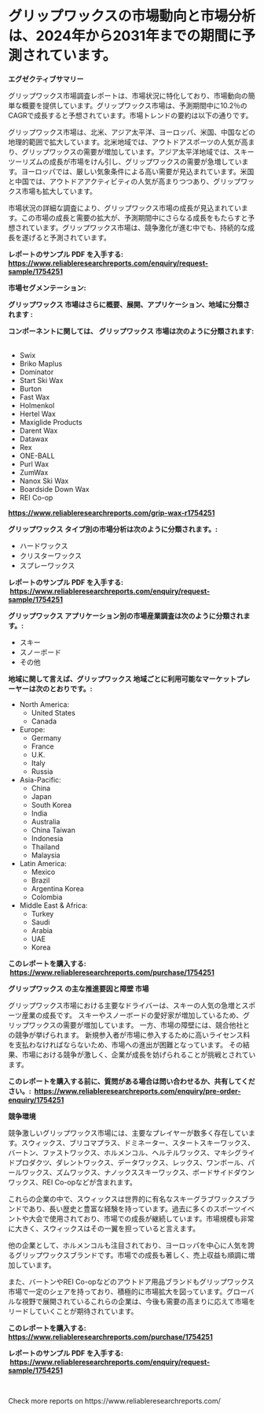 <p><h1>グリップワックスの市場動向と市場分析は、2024年から2031年までの期間に予測されています。</h1></p><p><strong>エグゼクティブサマリー</strong></p>
<p><p>グリップワックス市場調査レポートは、市場状況に特化しており、市場動向の簡単な概要を提供しています。グリップワックス市場は、予測期間中に10.2％のCAGRで成長すると予想されています。市場トレンドの要約は以下の通りです。</p><p>グリップワックス市場は、北米、アジア太平洋、ヨーロッパ、米国、中国などの地理的範囲で拡大しています。北米地域では、アウトドアスポーツの人気が高まり、グリップワックスの需要が増加しています。アジア太平洋地域では、スキーツーリズムの成長が市場をけん引し、グリップワックスの需要が急増しています。ヨーロッパでは、厳しい気象条件による高い需要が見込まれています。米国と中国では、アウトドアアクティビティの人気が高まりつつあり、グリップワックス市場も拡大しています。</p><p>市場状況の詳細な調査により、グリップワックス市場の成長が見込まれています。この市場の成長と需要の拡大が、予測期間中にさらなる成長をもたらすと予想されています。グリップワックス市場は、競争激化が進む中でも、持続的な成長を遂げると予測されています。</p></p>
<p><strong>レポートのサンプル PDF を入手する: <a href="https://www.reliableresearchreports.com/enquiry/request-sample/1754251">https://www.reliableresearchreports.com/enquiry/request-sample/1754251</a></strong></p>
<p><strong>市場セグメンテーション:</strong></p>
<p><strong> グリップワックス 市場はさらに概要、展開、アプリケーション、地域に分類されます :</strong></p>
<p><strong>コンポーネントに関しては、 グリップワックス 市場は次のように分類されます: &nbsp;</strong></p>
<p><ul><li>Swix</li><li>Briko Maplus</li><li>Dominator</li><li>Start Ski Wax</li><li>Burton</li><li>Fast Wax</li><li>Holmenkol</li><li>Hertel Wax</li><li>Maxiglide Products</li><li>Darent Wax</li><li>Datawax</li><li>Rex</li><li>ONE-BALL</li><li>Purl Wax</li><li>ZumWax</li><li>Nanox Ski Wax</li><li>Boardside Down Wax</li><li>REI Co-op</li></ul></p>
<p><strong><a href="https://www.reliableresearchreports.com/grip-wax-r1754251">https://www.reliableresearchreports.com/grip-wax-r1754251</a></strong></p>
<p><strong> グリップワックス タイプ別の市場分析は次のように分類されます。:</strong></p>
<p><ul><li>ハードワックス</li><li>クリスターワックス</li><li>スプレーワックス</li></ul></p>
<p><strong>レポートのサンプル PDF を入手する: &nbsp;<a href="https://www.reliableresearchreports.com/enquiry/request-sample/1754251">https://www.reliableresearchreports.com/enquiry/request-sample/1754251</a></strong></p>
<p><strong> グリップワックス アプリケーション別の市場産業調査は次のように分類されます。:</strong></p>
<p><ul><li>スキー</li><li>スノーボード</li><li>その他</li></ul></p>
<p><strong>地域に関して言えば、グリップワックス 地域ごとに利用可能なマーケットプレーヤーは次のとおりです。:</strong></p>
<p><ul>
    <li>
        North America:
        <ul>
            <li>United States</li>
            <li>Canada</li>
        </ul>
    </li>
    <li>
        Europe:
        <ul>
            <li>Germany</li>
            <li>France</li>
            <li>U.K.</li>
            <li>Italy</li>
            <li>Russia</li>
        </ul>
    </li>
    <li>
        Asia-Pacific:
        <ul>
            <li>China</li>
            <li>Japan</li>
            <li>South Korea</li>
            <li>India</li>
            <li>Australia</li>
            <li>China Taiwan</li>
            <li>Indonesia</li>
            <li>Thailand</li>
            <li>Malaysia</li>
        </ul>
    </li>
    <li>
        Latin America:
        <ul>
            <li>Mexico</li>
            <li>Brazil</li>
            <li>Argentina Korea</li>
            <li>Colombia</li>
        </ul>
    </li>
    <li>
        Middle East & Africa:
        <ul>
            <li>Turkey</li>
            <li>Saudi</li>
            <li>Arabia</li>
            <li>UAE</li>
            <li>Korea</li>
        </ul>
    </li>
    </ul></p>
<p><strong>このレポートを購入する: &nbsp;<a href="https://www.reliableresearchreports.com/purchase/1754251">https://www.reliableresearchreports.com/purchase/1754251</a></strong></p>
<p><strong>グリップワックス の主な推進要因と障壁 市場</strong></p>
<p><p>グリップワックス市場における主要なドライバーは、スキーの人気の急増とスポーツ産業の成長です。 スキーやスノーボードの愛好家が増加しているため、グリップワックスの需要が増加しています。 一方、市場の障壁には、競合他社との競争が挙げられます。 新規参入者が市場に参入するために高いライセンス料を支払わなければならないため、市場への進出が困難となっています。 その結果、市場における競争が激しく、企業が成長を妨げられることが挑戦とされています。</p></p>
<p><strong>このレポートを購入する前に、質問がある場合は問い合わせるか、共有してください。:&nbsp; <a href="https://www.reliableresearchreports.com/enquiry/pre-order-enquiry/1754251">https://www.reliableresearchreports.com/enquiry/pre-order-enquiry/1754251</a></strong></p>
<p><strong>競争環境</strong></p>
<p><p>競争激しいグリップワックス市場には、主要なプレイヤーが数多く存在しています。スウィックス、ブリコマプラス、ドミネーター、スタートスキーワックス、バートン、ファストワックス、ホルメンコル、ヘルテルワックス、マキシグライドプロダクツ、ダレントワックス、データワックス、レックス、ワンボール、パールワックス、ズムワックス、ナノックススキーワックス、ボードサイドダウンワックス、REI Co-opなどが含まれます。</p><p>これらの企業の中で、スウィックスは世界的に有名なスキーグラブワックスブランドであり、長い歴史と豊富な経験を持っています。過去に多くのスポーツイベントや大会で使用されており、市場での成長が継続しています。市場規模も非常に大きく、スウィックスはその一翼を担っていると言えます。</p><p>他の企業として、ホルメンコルも注目されており、ヨーロッパを中心に人気を誇るグリップワックスブランドです。市場での成長も著しく、売上収益も順調に増加しています。</p><p>また、バートンやREI Co-opなどのアウトドア用品ブランドもグリップワックス市場で一定のシェアを持っており、積極的に市場拡大を図っています。グローバルな視野で展開されているこれらの企業は、今後も需要の高まりに応えて市場をリードしていくことが期待されています。</p></p>
<p><strong>このレポートを購入する: &nbsp; <a href="https://www.reliableresearchreports.com/purchase/1754251">https://www.reliableresearchreports.com/purchase/1754251</a></strong></p>
<p><strong>レポートのサンプル PDF を入手する: &nbsp;<a href="https://www.reliableresearchreports.com/enquiry/request-sample/1754251">https://www.reliableresearchreports.com/enquiry/request-sample/1754251</a></strong><strong></strong></p>
<p>&nbsp;</p>
<p>Check more reports on https://www.reliableresearchreports.com/</p>